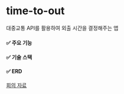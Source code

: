 # time-to-out
대중교통 API를 활용하여 외출 시간을 결정해주는 앱

#### ✅ 주요 기능


#### ✅ 기술 스택

#### ✅ ERD









[회의 자료](https://www.notion.so/f48f2b90c11249e98ed98d8eea92665c?v=0679e498912f42fda81d5c661a8e8635)
